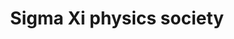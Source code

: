 ---
title: "Sigma Xi physics society"
project_id: 
date: 
conference_id: ""
presenters:
   - peter_bandettini
summary: "<p>Sigma Xi physics society</p>"
file: /assets/presentations/T217.ppt
filename: T217.ppt
layout: presentation
---